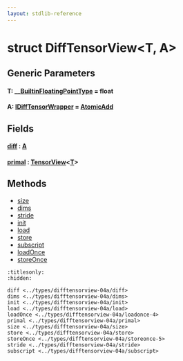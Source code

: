 ```yaml
---
layout: stdlib-reference
---
```


# struct DiffTensorView\<T, A\>

## Generic Parameters

####  <a id="typeparam-T"></a>T: [\_\_BuiltinFloatingPointType](../../interfaces/0_builtinfloatingpointtype-029hm/index.md) = float
####  <a id="typeparam-A"></a>A: [IDiffTensorWrapper](../../interfaces/idifftensorwrapper-015b/index.md) = [AtomicAdd](../atomicadd-06/index.md)

## Fields

####  <a id="decl-diff"></a>[diff](diff.md) : [A](index.md#typeparam-A)
####  <a id="decl-primal"></a>[primal](primal.md) : [TensorView](../tensorview-06/index.md)\<[T](../tensorview-06/index.md#typeparam-T)\>

## Methods

* [size](size.md)
* [dims](dims.md)
* [stride](stride.md)
* [init](init.md)
* [load](load.md)
* [store](store.md)
* [subscript](subscript.md)
* [loadOnce](loadonce-4.md)
* [storeOnce](storeonce-5.md)


```{toctree}
:titlesonly:
:hidden:

diff <../types/difftensorview-04a/diff>
dims <../types/difftensorview-04a/dims>
init <../types/difftensorview-04a/init>
load <../types/difftensorview-04a/load>
loadOnce <../types/difftensorview-04a/loadonce-4>
primal <../types/difftensorview-04a/primal>
size <../types/difftensorview-04a/size>
store <../types/difftensorview-04a/store>
storeOnce <../types/difftensorview-04a/storeonce-5>
stride <../types/difftensorview-04a/stride>
subscript <../types/difftensorview-04a/subscript>
```

<script>
// Fix .md links to .html when on ReadTheDocs
if (window.location.hostname.includes('readthedocs') || 
    window.location.hostname.includes('rtfd.io')) {
  document.addEventListener('DOMContentLoaded', function() {
    const links = document.querySelectorAll('a');
    links.forEach(link => {
      if (link.getAttribute('href') && link.getAttribute('href').endsWith('.md')) {
        link.href = link.href.replace(/\.md($|#|\?)/, '.html$1');
      }
    });
  });
}
</script>

